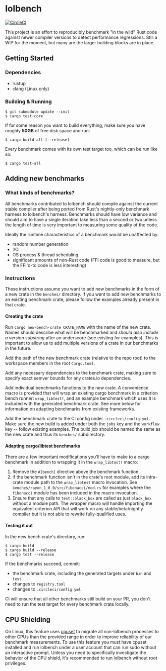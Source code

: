 # lolbench

[![CircleCI](https://circleci.com/gh/anp/lolbench/tree/master.svg?style=shield)](https://circleci.com/gh/anp/lolbench/tree/master)

This project is an effort to reproducibly benchmark "in the wild" Rust code against newer compiler versions to detect performance regressions. Still a WIP for the moment, but many are the larger building blocks are in place.

## Getting Started

### Dependencies

* rustup
* clang (Linux only)

### Building & Running

```
$ git submodule update --init
$ cargo test-core
```

If for some reason you want to build everything, make sure you have roughly **50GB** of free disk space and run:

```
$ cargo build-all [--release]
```

Every benchmark comes with its own test target too, which can be run like so:

```
$ cargo test-all
```

## Adding new benchmarks

### What kinds of benchmarks?

All benchmarks contributed to lolbench should compile against the current stable compiler after being ported from Rust's nightly-only benchmark harness to lolbench's harness. Benchmarks should have low variance and should aim to have a single iteration take less than a second or two unless the length of time is very important to measuring some quality of the code.

Ideally the runtime characteristics of a benchmark would be unaffected by:

* random number generation
* I/O
* OS process & thread scheduling
* significant amounts of non-Rust code (FFI code is good to measure, but the FFI'd-to code is less interesting)

### Instructions

These instructions assume you want to add new benchmarks in the form of a new crate in the `benches/` directory. If you want to add new benchmarks to an existing benchmark crate, please follow the examples already present in that crate.

#### Creating the crate

Run `cargo new-bench-crate CRATE_NAME` with the name of the new crate. Names should describe what will be benchmarked and *should also include a version substring* after an underscore (see existing for examples). This is important to allow us to add multiple versions of a crate in our benchmarks in the future.

Add the path of the new benchmark crate (relative to the repo root) to the workspace members in the root `Cargo.toml`.

Add any necessary dependencies to the benchmark crate, making sure to specify exact semver bounds for any crates.io dependencies.

Add individual benchmarks functions to the new crate. A convenience macro is provided that will wrap an existing cargo benchmark in a criterion bench runner: `wrap_libtest!`, and an example benchmark which uses it is included with the generated benchmark crate. See more below for information on adapting benchmarks from existing frameworks.

Add the benchmark crate to the CI config under `.circleci/config.yml`. Make sure the new build is added under both the `jobs` key and the `workflow` key -- follow existing examples. The build job should be named the same as the new crate and thus its `benches/` subdirectory.

#### Adapting cargo/libtest benchmarks

There are a few important modifications you'll have to make to a cargo benchmark in addition to wrapping it in the `wrap_libtest!` macro:

1. Remove the `#[bench]` directive above the benchmark function.
2. If the benchmark function isn't in the crate's root module, add its intra-crate module path to the `wrap_libtest` macro invocation. See `benches/rayon_1_0_0/src/fibonacci/mod.rs` for examples where the `fibonacci` module has been included in the macro invocation.
3. Ensure that any calls to `test::black_box` are called as just `black_box` without a module path. The wrapper macro will handle importing the equivalent criterion API that will work on any stable/beta/nightly compiler but it is not able to rewrite fully-qualified uses.

#### Testing it out

In the new bench crate's directory, run:

```
$ cargo build
$ cargo build --release
$ cargo test --release
```

If the benchmarks succeed, commit:

* the benchmark crate, including the generated targets under `bin` and `test`
* changes to `registry.toml`
* changes to `.circleci/config.yml`

CI will ensure that all other benchmarks still build on your PR, you don't need to run the test target for every benchmark crate locally.


## CPU Shielding

On Linux, this feature uses [cpuset](https://github.com/lpechacek/cpuset) to migrate all non-lolbench processes to other CPUs than the provided range in order to improve reliability of our benchmark measurements. To use this feature you must have cpuset installed and run lolbench under a user account that can run sudo without an interactive prompt. Unless you need to specifically investigate the behavior of the CPU shield, it's recommended to run lolbench without root privileges.
